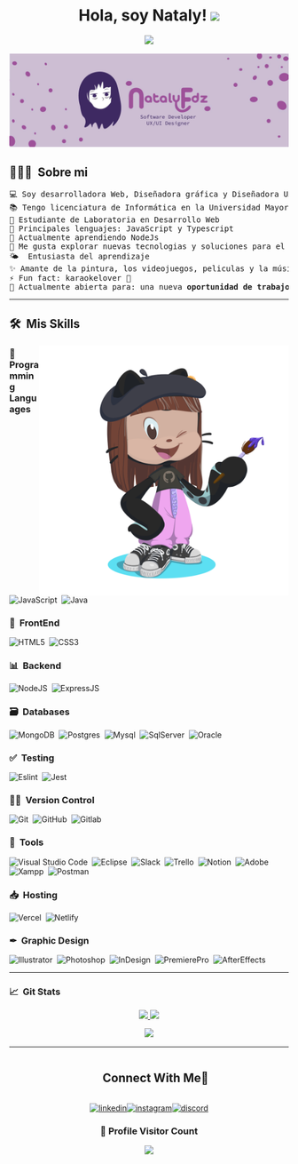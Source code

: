 <div align="center">
<h1 align="center">Hola, soy Nataly! <img src="https://media.giphy.com/media/hvRJCLFzcasrR4ia7z/giphy.gif" width="35"> </h1>
</div>
<p align="center">
  <a href="https://github.com/DenverCoder1/readme-typing-svg"><img src="https://readme-typing-svg.herokuapp.com?font=Time+New+Roman&color=%E9CAFA&size=25&center=true&vCenter=true&width=600&height=100&lines=Web+Developer;Computer+Science;Graphic+Designer;UX/UI+Designer;Always+learning+new+things"></a>
</p>
<img src="./portadagit.jpg">

## 👨🏻‍💻 &nbsp;Sobre mi
<pre>
💻 Soy desarrolladora Web, Diseñadora gráfica y Diseñadora UX/UI
📚 Tengo licenciatura de Informática en la Universidad Mayor de San Andrés
💛 Estudiante de Laboratoria en Desarrollo Web
🌟 Principales lenguajes: JavaScript y Typescript
🌱 Actualmente aprendiendo NodeJs
📝 Me gusta explorar nuevas tecnologias y soluciones para el desarrollo de software
🌤  Entusiasta del aprendizaje
✨ Amante de la pintura, los videojuegos, peliculas y la música
⚡ Fun fact: karaokelover 🤩
🤔 Actualmente abierta para: una nueva <b>oportunidad de trabajo</b> en desarrollo 
</pre>
<hr>

## 🛠️ &nbsp;Mis Skills

<img alt="Night Coding" src="./octocat-1712556695776.png" width="450px" height="450px" align="right"/>

### 💬 Programming Languages
![JavaScript](https://img.shields.io/badge/javascript-%23323330.svg?style=for-the-badge&logo=javascript&logoColor=%23F7DF1E)&nbsp;
![Java](https://img.shields.io/badge/java-%23ED8B00.svg?style=for-the-badge&logo=java&logoColor=white)&nbsp;

### 🎴 &nbsp;FrontEnd 

![HTML5](https://img.shields.io/badge/html5-%23FF0027.svg?style=for-the-badge&logo=html5&logoColor=white)&nbsp;
![CSS3](https://img.shields.io/badge/css3-%231572B6.svg?style=for-the-badge&logo=css3&logoColor=white)&nbsp;

### 📊 &nbsp;Backend
![NodeJS](https://img.shields.io/badge/node.js-339933.svg?style=for-the-badge&logo=nodedotjs&logoColor=white"alt="nodejs)&nbsp;
![ExpressJS](https://img.shields.io/badge/express-000000.svg?style=for-the-badge&logo=express&logoColor=white"alt="express)&nbsp;
 
### 🗃 &nbsp;Databases
![MongoDB](https://img.shields.io/badge/MongoDB-%234ea94b.svg?style=for-the-badge&logo=mongodb&logoColor=white)&nbsp;
![Postgres](https://img.shields.io/badge/postgres-%23316192.svg?style=for-the-badge&logo=postgresql&logoColor=white)&nbsp;
![Mysql](https://img.shields.io/badge/mysql-%23716492.svg?style=for-the-badge&logo=mysql&logoColor=white)&nbsp;
![SqlServer](https://img.shields.io/badge/sqlServer-%23716552.svg?style=for-the-badge&logo=sqlServer&logoColor=white)&nbsp;
![Oracle](https://img.shields.io/badge/Oracle-%23ED8B00.svg?style=for-the-badge&logo=Oracle&logoColor=red)&nbsp;

### ✅ &nbsp;Testing
![Eslint](https://img.shields.io/badge/Eslint-%239B59B6.svg?style=for-the-badge&logo=Eslint&logoColor=white)&nbsp;
![Jest](https://img.shields.io/badge/jest-%23C40D6B.svg?style=for-the-badge&logo=jest&logoColor=white)&nbsp;

### 👯‍♂️ &nbsp;Version Control
![Git](https://img.shields.io/badge/git-%23F05033.svg?style=for-the-badge&logo=git&logoColor=white)&nbsp;
![GitHub](https://img.shields.io/badge/github-%23121011.svg?style=for-the-badge&logo=github&logoColor=white)&nbsp;
![Gitlab](https://img.shields.io/badge/gitlab-181717.svg?style=for-the-badge&logo=gitlab&logoColor=white"alt="git")&nbsp;

### 🧰 &nbsp;Tools
![Visual Studio Code](https://img.shields.io/badge/Visual%20Studio%20Code-0078d7.svg?style=for-the-badge&logo=visual-studio-code&logoColor=white)&nbsp;
![Eclipse](https://img.shields.io/badge/eclipse-2C2255.svg?style=for-the-badge&logo=eclipse&logoColor=white"alt="eclipseIDE)&nbsp;
![Slack](https://img.shields.io/badge/Slack-4A154B?style=for-the-badge&logo=slack&logoColor=white)&nbsp;
![Trello](https://img.shields.io/badge/trello-%230A0FFF.svg?style=for-the-badge&logo=trello&logoColor=white)&nbsp;
![Notion](https://img.shields.io/badge/Notion-%23000000.svg?style=for-the-badge&logo=notion&logoColor=white)&nbsp;
![Adobe](https://img.shields.io/badge/adobe-%23FF0000.svg?style=for-the-badge&logo=adobe&logoColor=white)&nbsp;
![Xampp](https://img.shields.io/badge/xampp-%23FF5D00.svg?style=for-the-badge&logo=xampp&logoColor=white)&nbsp;
![Postman](https://img.shields.io/badge/postman-FF6C37.svg?style=for-the-badge&logo=postman&logoColor=white"alt="postman")&nbsp;


### 📥 &nbsp;Hosting
![Vercel](https://img.shields.io/badge/vercel-393939.svg?style=for-the-badge&logo=vercel&logoColor=white"alt="postman")&nbsp;
![Netlify](https://img.shields.io/badge/netlify-2DB02D.svg?style=for-the-badge&logo=netlify&logoColor=white"alt="virtualbox)&nbsp;

### ✒ &nbsp;Graphic Design
![Illustrator](https://img.shields.io/badge/Illustrator-%23F16A18.svg?style=for-the-badge&logo=AdobeIllustrator&logoColor=white)&nbsp;
![Photoshop](https://img.shields.io/badge/Photoshop-%230745EC.svg?style=for-the-badge&logo=AdobePhotoshop&logoColor=white)&nbsp;
![InDesign](https://img.shields.io/badge/InDesign-%23920945.svg?style=for-the-badge&logo=AdobeInDesign&logoColor=white)&nbsp;
![PremierePro](https://img.shields.io/badge/Premiere-%234E0992.svg?style=for-the-badge&logo=AdobePremierePro&logoColor=white)&nbsp;
![AfterEffects](https://img.shields.io/badge/AfterEffects-%23716492.svg?style=for-the-badge&logo=AdobeAfterEffects&logoColor=white)&nbsp;


<hr>

### 📈 &nbsp;Git Stats
<p align="center">
  <a href="https://github.com/N4T4LY">
    <img height="180em" src="https://github-readme-stats.vercel.app/api?username=N4t4ly&show_icons=true&theme=material-palenight&hide_border=true&locale=en"/>
  </a>
  <a href="https://github.com/N4T4LY">
    <img height="180em" src="https://github-readme-streak-stats.herokuapp.com/?user=N4t4ly&theme=material-palenight"/>
  </a>
</p>


<p align="center" > 
<a href="https://github.com/N4T4LY">
    <img height="180em" src="https://github-readme-stats-eight-theta.vercel.app/api/top-langs/?username=N4T4LY&layout=compact&langs_count=8&theme=material-palenight"/>
  </a>
  </p>
<hr>


<div id="user-content-toc">
  <ul align="center">
    <summary><h2 style="display: inline-block">Connect With Me🤝</h2></summary>
  </ul>
</div>


<!--icons and links-->
<p align="center">
<a href="https://www.linkedin.com/in/nataly-fdz/" target="blank"><img align="center" src="https://user-images.githubusercontent.com/88904952/234979284-68c11d7f-1acc-4f0c-ac78-044e1037d7b0.png" alt="linkedin" height="50" width="50" /></a><a href="https://www.instagram.com/nataly__fdz" target="blank"><img align="center" src="https://user-images.githubusercontent.com/88904952/234981169-2dd1e58f-4b7e-468c-8213-034ba62156c3.png" alt="instagram" height="50" width="50" /></a><a href="https://discordapp.com/users/natalyfdz" target="blank"><img align="center" src="https://user-images.githubusercontent.com/88904952/234982627-019fd336-6248-453c-9b05-97c13fd1d207.png" alt="discord" height="50" width="50" /></a>
 
</p>
<div align=center>
  <h3><b>📍 Profile Visitor Count</b></h3>
</div>

<!-- retro visitor counter -->  
<p align="center" >   
  <img src="https://profile-counter.glitch.me/N4T4LY/count.svg" />  
</p>
   
  
  
    
<!-- retro visitor counter 
<div align="center">
  <a href="https://github.com/N4T4LY/">
  <img src="https://github.com/1999AZZAR/1999AZZAR/blob/readme/resources/img/grid-snake.svg"
       alt="snake" /></a>
</div>
-->  
